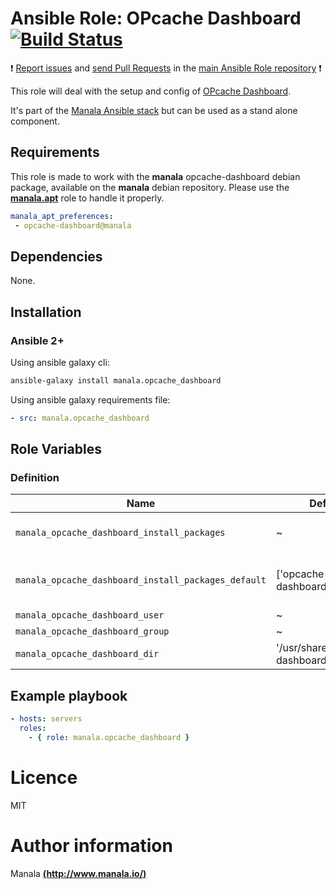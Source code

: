 # Ansible Role: OPcache Dashboard [![Build Status](https://travis-ci.org/manala/ansible-role-opcache_dashboard.svg?branch=master)](https://travis-ci.org/manala/ansible-role-opcache_dashboard)

:exclamation: [Report issues](https://github.com/manala/ansible-roles/issues) and [send Pull Requests](https://github.com/manala/ansible-roles/pulls) in the [main Ansible Role repository](https://github.com/manala/ansible-roles) :exclamation:

This role will deal with the setup and config of [OPcache Dashboard](https://github.com/carlosbuenosvinos/opcache-dashboard).

It's part of the [Manala Ansible stack](http://www.manala.io) but can be used as a stand alone component.

## Requirements

This role is made to work with the __manala__ opcache-dashboard debian package, available on the __manala__ debian repository. Please use the [**manala.apt**](https://galaxy.ansible.com/manala/apt/) role to handle it properly.

```yaml
manala_apt_preferences:
 - opcache-dashboard@manala
```

## Dependencies

None.

## Installation

### Ansible 2+

Using ansible galaxy cli:

```bash
ansible-galaxy install manala.opcache_dashboard
```

Using ansible galaxy requirements file:

```yaml
- src: manala.opcache_dashboard
```

## Role Variables

### Definition

| Name                                                | Default                        | Type   | Description                            |
| --------------------------------------------------- | ------------------------------ | ------ | -------------------------------------- |
| `manala_opcache_dashboard_install_packages`         | ~                              | Array  | Dependency packages to install         |
| `manala_opcache_dashboard_install_packages_default` | ['opcache-dashboard']          | Array  | Default dependency packages to install |
| `manala_opcache_dashboard_user`                     | ~                              | String | User                                   |
| `manala_opcache_dashboard_group`                    | ~                              | String | Group                                  |
| `manala_opcache_dashboard_dir`                      | '/usr/share/opcache-dashboard' | String | Directory path                         |

## Example playbook

```yaml
- hosts: servers
  roles:
    - { role: manala.opcache_dashboard }
```

# Licence

MIT

# Author information

Manala [**(http://www.manala.io/)**](http://www.manala.io)
